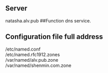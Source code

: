 ## Server
natasha.alv.pub
##Function
dns service.
## Configuration file full address

/etc/named.conf </br>
/etc/named.rfc1912.zones </br>
/var/named/alv.pub.zone </br>
/var/named/shenmin.com.zone </br>
